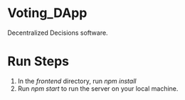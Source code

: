# Voting_DApp
Decentralized Decisions software.
# Run Steps
1. In the *frontend* directory, run *npm install*
2. Run *npm start* to run the server on your local machine.
